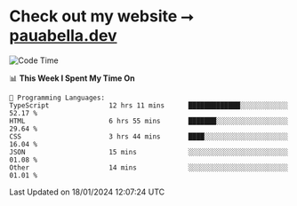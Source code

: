 # Check out my website ⭢ [pauabella.dev](https://pauabella.dev)

<!--START_SECTION:waka-->
![Code Time](http://img.shields.io/badge/Code%20Time-2%2C870%20hrs-blue)

📊 **This Week I Spent My Time On** 

```text
💬 Programming Languages: 
TypeScript               12 hrs 11 mins      █████████████░░░░░░░░░░░░   52.17 % 
HTML                     6 hrs 55 mins       ███████░░░░░░░░░░░░░░░░░░   29.64 % 
CSS                      3 hrs 44 mins       ████░░░░░░░░░░░░░░░░░░░░░   16.04 % 
JSON                     15 mins             ░░░░░░░░░░░░░░░░░░░░░░░░░   01.08 % 
Other                    14 mins             ░░░░░░░░░░░░░░░░░░░░░░░░░   01.01 % 
```


 Last Updated on 18/01/2024 12:07:24 UTC
<!--END_SECTION:waka-->
